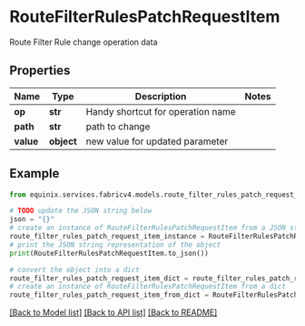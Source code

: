 # RouteFilterRulesPatchRequestItem

Route Filter Rule change operation data

## Properties

Name | Type | Description | Notes
------------ | ------------- | ------------- | -------------
**op** | **str** | Handy shortcut for operation name | 
**path** | **str** | path to change | 
**value** | **object** | new value for updated parameter | 

## Example

```python
from equinix.services.fabricv4.models.route_filter_rules_patch_request_item import RouteFilterRulesPatchRequestItem

# TODO update the JSON string below
json = "{}"
# create an instance of RouteFilterRulesPatchRequestItem from a JSON string
route_filter_rules_patch_request_item_instance = RouteFilterRulesPatchRequestItem.from_json(json)
# print the JSON string representation of the object
print(RouteFilterRulesPatchRequestItem.to_json())

# convert the object into a dict
route_filter_rules_patch_request_item_dict = route_filter_rules_patch_request_item_instance.to_dict()
# create an instance of RouteFilterRulesPatchRequestItem from a dict
route_filter_rules_patch_request_item_from_dict = RouteFilterRulesPatchRequestItem.from_dict(route_filter_rules_patch_request_item_dict)
```
[[Back to Model list]](../README.md#documentation-for-models) [[Back to API list]](../README.md#documentation-for-api-endpoints) [[Back to README]](../README.md)


